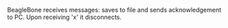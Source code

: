 BeagleBone receives messages: saves to file and sends acknowledgement to PC. Upon receiving 'x' it disconnects.

